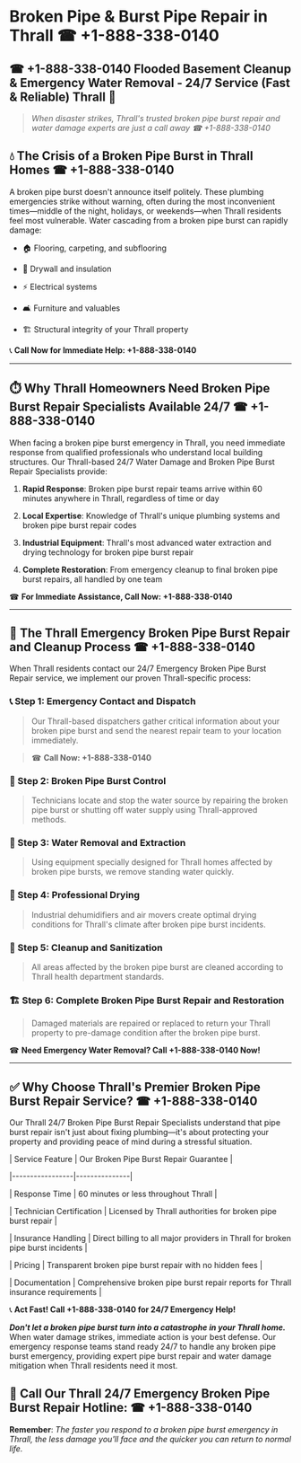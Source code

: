 # Broken Pipe & Burst Pipe Repair in Thrall ☎ +1-888-338-0140  
## ☎ +1-888-338-0140 Flooded Basement Cleanup & Emergency Water Removal - 24/7 Service (Fast & Reliable) Thrall 🚨  

> *When disaster strikes, Thrall's trusted broken pipe burst repair and water damage experts are just a call away ☎ +1-888-338-0140*  

## 💧 The Crisis of a Broken Pipe Burst in Thrall Homes ☎ +1-888-338-0140  

A broken pipe burst doesn't announce itself politely. These plumbing emergencies strike without warning, often during the most inconvenient times—middle of the night, holidays, or weekends—when Thrall residents feel most vulnerable. Water cascading from a broken pipe burst can rapidly damage:  

* 🏠 Flooring, carpeting, and subflooring  
* 🧱 Drywall and insulation  
* ⚡ Electrical systems  
* 🛋️ Furniture and valuables  
* 🏗️ Structural integrity of your Thrall property  

📞 **Call Now for Immediate Help: +1-888-338-0140**  

---  

## ⏱️ Why Thrall Homeowners Need Broken Pipe Burst Repair Specialists Available 24/7 ☎ +1-888-338-0140  

When facing a broken pipe burst emergency in Thrall, you need immediate response from qualified professionals who understand local building structures. Our Thrall-based 24/7 Water Damage and Broken Pipe Burst Repair Specialists provide:  

1. **Rapid Response**: Broken pipe burst repair teams arrive within 60 minutes anywhere in Thrall, regardless of time or day  
2. **Local Expertise**: Knowledge of Thrall's unique plumbing systems and broken pipe burst repair codes  
3. **Industrial Equipment**: Thrall's most advanced water extraction and drying technology for broken pipe burst repair  
4. **Complete Restoration**: From emergency cleanup to final broken pipe burst repairs, all handled by one team  

☎ **For Immediate Assistance, Call Now: +1-888-338-0140**  

---  

## 🔧 The Thrall Emergency Broken Pipe Burst Repair and Cleanup Process ☎ +1-888-338-0140  

When Thrall residents contact our 24/7 Emergency Broken Pipe Burst Repair service, we implement our proven Thrall-specific process:  

### 📞 Step 1: Emergency Contact and Dispatch  
> Our Thrall-based dispatchers gather critical information about your broken pipe burst and send the nearest repair team to your location immediately.  
> ☎ **Call Now: +1-888-338-0140**  

### 🚿 Step 2: Broken Pipe Burst Control  
> Technicians locate and stop the water source by repairing the broken pipe burst or shutting off water supply using Thrall-approved methods.  

### 🌊 Step 3: Water Removal and Extraction  
> Using equipment specially designed for Thrall homes affected by broken pipe bursts, we remove standing water quickly.  

### 💨 Step 4: Professional Drying  
> Industrial dehumidifiers and air movers create optimal drying conditions for Thrall's climate after broken pipe burst incidents.  

### 🧼 Step 5: Cleanup and Sanitization  
> All areas affected by the broken pipe burst are cleaned according to Thrall health department standards.  

### 🏗️ Step 6: Complete Broken Pipe Burst Repair and Restoration  
> Damaged materials are repaired or replaced to return your Thrall property to pre-damage condition after the broken pipe burst.  

☎ **Need Emergency Water Removal? Call +1-888-338-0140 Now!**  

---  

## ✅ Why Choose Thrall's Premier Broken Pipe Burst Repair Service? ☎ +1-888-338-0140  

Our Thrall 24/7 Broken Pipe Burst Repair Specialists understand that pipe burst repair isn't just about fixing plumbing—it's about protecting your property and providing peace of mind during a stressful situation.  

| Service Feature | Our Broken Pipe Burst Repair Guarantee |  
|-----------------|---------------|  
| Response Time | 60 minutes or less throughout Thrall |  
| Technician Certification | Licensed by Thrall authorities for broken pipe burst repair |  
| Insurance Handling | Direct billing to all major providers in Thrall for broken pipe burst incidents |  
| Pricing | Transparent broken pipe burst repair with no hidden fees |  
| Documentation | Comprehensive broken pipe burst repair reports for Thrall insurance requirements |  

📞 **Act Fast! Call +1-888-338-0140 for 24/7 Emergency Help!**  

***Don't let a broken pipe burst turn into a catastrophe in your Thrall home.*** When water damage strikes, immediate action is your best defense. Our emergency response teams stand ready 24/7 to handle any broken pipe burst emergency, providing expert pipe burst repair and water damage mitigation when Thrall residents need it most.  

## 📱 Call Our Thrall 24/7 Emergency Broken Pipe Burst Repair Hotline: ☎ +1-888-338-0140  

**Remember**: *The faster you respond to a broken pipe burst emergency in Thrall, the less damage you'll face and the quicker you can return to normal life.*